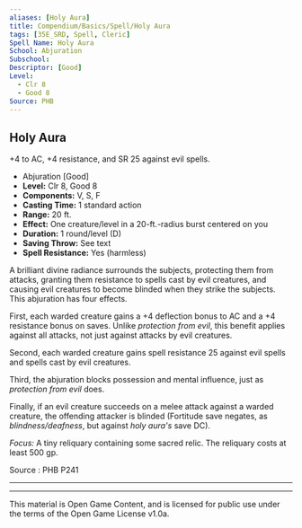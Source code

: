 ```yaml
---
aliases: [Holy Aura]
title: Compendium/Basics/Spell/Holy Aura
tags: [35E_SRD, Spell, Cleric]
Spell Name: Holy Aura
School: Abjuration
Subschool: 
Descriptor: [Good]
Level:
  - Clr 8
  - Good 8
Source: PHB
---
```



## Holy Aura

+4 to AC, +4 resistance, and SR 25 against evil spells.

*   Abjuration [Good]
*   **Level:** Clr 8, Good 8
*   **Components:** V, S, F
*   **Casting Time:** 1 standard action
*   **Range:** 20 ft.
*   **Effect:** One creature/level in a 20-ft.-radius burst centered on you
*   **Duration:** 1 round/level (D)
*   **Saving Throw:** See text
*   **Spell Resistance:** Yes (harmless)

<p>A brilliant divine radiance surrounds the subjects, protecting them from attacks, granting them resistance to spells cast by evil creatures, and causing evil creatures to become blinded when they strike the subjects. This abjuration has four effects.</p><p>First, each warded creature gains a +4 deflection bonus to AC and a +4 resistance bonus on saves. Unlike <i>protection from evil</i>, this benefit applies against all attacks, not just against attacks by evil creatures.</p><p>Second, each warded creature gains spell resistance 25 against evil spells and spells cast by evil creatures.</p><p>Third, the abjuration blocks possession and mental influence, just as <i>protection from evil</i> does.</p><p>Finally, if an evil creature succeeds on a melee attack against a warded creature, the offending attacker is blinded (Fortitude save negates, as <i>blindness/deafness</i>, but against <i>holy aura's</i> save DC).</p><p><i>Focus:</i> A tiny reliquary containing some sacred relic. The reliquary costs at least 500 gp.</p>

Source : PHB P241

---

---

This material is Open Game Content, and is licensed for public use under
the terms of the Open Game License v1.0a.
